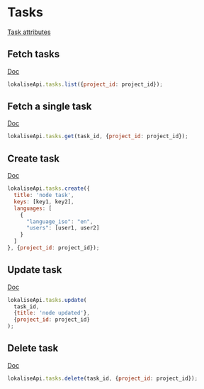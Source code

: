 # Tasks

[Task attributes](https://app.lokalise.com/api2docs/curl/#resource-tasks)

## Fetch tasks

[Doc](https://app.lokalise.com/api2docs/curl/#transition-list-all-tasks-get)

```js
lokaliseApi.tasks.list({project_id: project_id});
```

## Fetch a single task

[Doc](https://app.lokalise.com/api2docs/curl/#transition-retrieve-a-task-get)

```js
lokaliseApi.tasks.get(task_id, {project_id: project_id});
```

## Create task

[Doc](https://app.lokalise.com/api2docs/curl/#transition-create-a-task-post)

```js
lokaliseApi.tasks.create({
  title: 'node task',
  keys: [key1, key2],
  languages: [
    {
      "language_iso": "en",
      "users": [user1, user2]
    }
  ]
}, {project_id: project_id});
```

## Update task

[Doc](https://app.lokalise.com/api2docs/curl/#transition-update-a-task-put)

```js
lokaliseApi.tasks.update(
  task_id,
  {title: 'node updated'},
  {project_id: project_id}
);
```

## Delete task

[Doc](https://app.lokalise.com/api2docs/curl/#transition-delete-a-task-delete)

```js
lokaliseApi.tasks.delete(task_id, {project_id: project_id});
```
